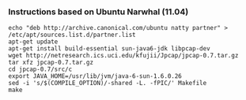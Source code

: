 ### Instructions based on Ubuntu Narwhal (11.04)

	echo "deb http://archive.canonical.com/ubuntu natty partner" > /etc/apt/sources.list.d/partner.list
	apt-get update
	apt-get install build-essential sun-java6-jdk libpcap-dev
	wget http://netresearch.ics.uci.edu/kfujii/Jpcap/jpcap-0.7.tar.gz
	tar xfz jpcap-0.7.tar.gz
	cd jpcap-0.7/src/c
	export JAVA_HOME=/usr/lib/jvm/java-6-sun-1.6.0.26
	sed -i 's/$(COMPILE_OPTION)/-shared -L. -fPIC/' Makefile
	make
